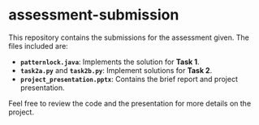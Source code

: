 # assessment-submission

This repository contains the submissions for the assessment given. The files included are:

- **`patternlock.java`**: Implements the solution for **Task 1**.
- **`task2a.py`** and **`task2b.py`**: Implement solutions for **Task 2**.
- **`project_presentation.pptx`**: Contains the brief report and project presentation.

Feel free to review the code and the presentation for more details on the project.
